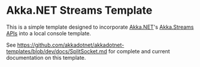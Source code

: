 # Akka.NET Streams Template

This is a simple template designed to incorporate [Akka.NET](https://getakka.net/)'s [Akka.Streams APIs](https://getakka.net/articles/streams/introduction.html) into a local console template.

See https://github.com/akkadotnet/akkadotnet-templates/blob/dev/docs/SplitSocket.md for complete and current documentation on this template.